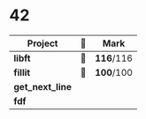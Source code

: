 # 42

Project | :eggplant: | Mark |
----------  | ------------- | -------- |
**libft**   | :eggplant: | **116**/116 |
**fillit**  | :eggplant:| **100**/100|
**get_next_line** | | |
**fdf** | | |
